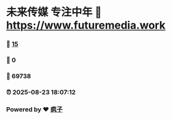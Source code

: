 # 未来传媒 专注中年 :link: https://www.futuremedia.work 
### :page_facing_up: [15](https://www.futuremedia.work/tag.html) 
### :speech_balloon: 0 
### :hibiscus: 69738 
### :alarm_clock: 2025-08-23 18:07:12 
### Powered by :heart: [疯子](https://github.com/granthuang999/Gmeek)
